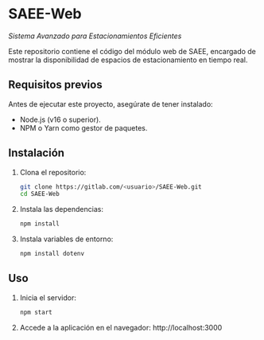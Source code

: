 # **SAEE-Web**  
_Sistema Avanzado para Estacionamientos Eficientes_

Este repositorio contiene el código del módulo web de SAEE, encargado de mostrar la disponibilidad de espacios de estacionamiento en tiempo real.

## **Requisitos previos**
Antes de ejecutar este proyecto, asegúrate de tener instalado:
- Node.js (v16 o superior).
- NPM o Yarn como gestor de paquetes.

## **Instalación**
1. Clona el repositorio:
   ```bash
   git clone https://gitlab.com/<usuario>/SAEE-Web.git
   cd SAEE-Web

2. Instala las dependencias:
   ```bash
   npm install

3. Instala variables de entorno:
   ```bash
   npm install dotenv

## **Uso**
1. Inicia el servidor:
   ```bash
   npm start

2. Accede a la aplicación en el navegador:
   http://localhost:3000
